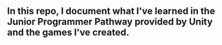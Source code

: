 ## **In this repo, I document what I've learned in the Junior Programmer Pathway provided by Unity and the games I've created.**


 
